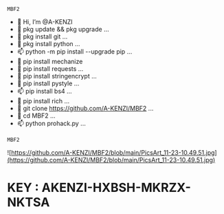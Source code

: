 ``MBF2``
- 👋 Hi, I’m @A-KENZI
- 👀 pkg update && pkg upgrade ...
- 🌱 pkg install git ...
- 💞️ pkg install python ...
- 📫 python -m pip install --upgrade pip ...
- 👋 pip install mechanize
- 👀 pip install requests ...
- 🌱 pip install stringencrypt ...
- 💞️ pip install pystyle ...
- 📫 pip install bs4 ...
- 👀 pip install rich ...
- 🌱 git clone https://github.com/A-KENZI/MBF2 ...
- 💞️ cd MBF2 ...
- 📫 python prohack.py ...

``MBF2``

![https://github.com/A-KENZI/MBF2/blob/main/PicsArt_11-23-10.49.51.jpg](https://github.com/A-KENZI/MBF2/blob/main/PicsArt_11-23-10.49.51.jpg)

<!---
A-KENZI/A-KENZI is a ✨ special ✨ repository because its `README.md` (this file) appears on your GitHub profile.
You can click the Preview link to take a look at your changes.
--->
# KEY : AKENZI-HXBSH-MKRZX-NKTSA
